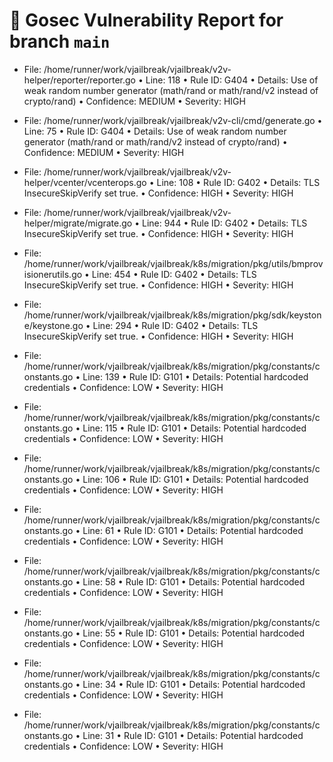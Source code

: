 # 🚨 Gosec Vulnerability Report for branch `main`
* File: /home/runner/work/vjailbreak/vjailbreak/v2v-helper/reporter/reporter.go
  • Line: 118
  • Rule ID: G404
  • Details: Use of weak random number generator (math/rand or math/rand/v2 instead of crypto/rand)
  • Confidence: MEDIUM
  • Severity: HIGH

* File: /home/runner/work/vjailbreak/vjailbreak/v2v-cli/cmd/generate.go
  • Line: 75
  • Rule ID: G404
  • Details: Use of weak random number generator (math/rand or math/rand/v2 instead of crypto/rand)
  • Confidence: MEDIUM
  • Severity: HIGH

* File: /home/runner/work/vjailbreak/vjailbreak/v2v-helper/vcenter/vcenterops.go
  • Line: 108
  • Rule ID: G402
  • Details: TLS InsecureSkipVerify set true.
  • Confidence: HIGH
  • Severity: HIGH

* File: /home/runner/work/vjailbreak/vjailbreak/v2v-helper/migrate/migrate.go
  • Line: 944
  • Rule ID: G402
  • Details: TLS InsecureSkipVerify set true.
  • Confidence: HIGH
  • Severity: HIGH

* File: /home/runner/work/vjailbreak/vjailbreak/k8s/migration/pkg/utils/bmprovisionerutils.go
  • Line: 454
  • Rule ID: G402
  • Details: TLS InsecureSkipVerify set true.
  • Confidence: HIGH
  • Severity: HIGH

* File: /home/runner/work/vjailbreak/vjailbreak/k8s/migration/pkg/sdk/keystone/keystone.go
  • Line: 294
  • Rule ID: G402
  • Details: TLS InsecureSkipVerify set true.
  • Confidence: HIGH
  • Severity: HIGH

* File: /home/runner/work/vjailbreak/vjailbreak/k8s/migration/pkg/constants/constants.go
  • Line: 139
  • Rule ID: G101
  • Details: Potential hardcoded credentials
  • Confidence: LOW
  • Severity: HIGH

* File: /home/runner/work/vjailbreak/vjailbreak/k8s/migration/pkg/constants/constants.go
  • Line: 115
  • Rule ID: G101
  • Details: Potential hardcoded credentials
  • Confidence: LOW
  • Severity: HIGH

* File: /home/runner/work/vjailbreak/vjailbreak/k8s/migration/pkg/constants/constants.go
  • Line: 106
  • Rule ID: G101
  • Details: Potential hardcoded credentials
  • Confidence: LOW
  • Severity: HIGH

* File: /home/runner/work/vjailbreak/vjailbreak/k8s/migration/pkg/constants/constants.go
  • Line: 61
  • Rule ID: G101
  • Details: Potential hardcoded credentials
  • Confidence: LOW
  • Severity: HIGH

* File: /home/runner/work/vjailbreak/vjailbreak/k8s/migration/pkg/constants/constants.go
  • Line: 58
  • Rule ID: G101
  • Details: Potential hardcoded credentials
  • Confidence: LOW
  • Severity: HIGH

* File: /home/runner/work/vjailbreak/vjailbreak/k8s/migration/pkg/constants/constants.go
  • Line: 55
  • Rule ID: G101
  • Details: Potential hardcoded credentials
  • Confidence: LOW
  • Severity: HIGH

* File: /home/runner/work/vjailbreak/vjailbreak/k8s/migration/pkg/constants/constants.go
  • Line: 34
  • Rule ID: G101
  • Details: Potential hardcoded credentials
  • Confidence: LOW
  • Severity: HIGH

* File: /home/runner/work/vjailbreak/vjailbreak/k8s/migration/pkg/constants/constants.go
  • Line: 31
  • Rule ID: G101
  • Details: Potential hardcoded credentials
  • Confidence: LOW
  • Severity: HIGH

